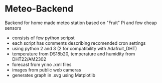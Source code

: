 # Meteo-Backend
Backend for home made meteo station based on "Fruit" Pi and few cheap sensors

- consists of few python scripst
- each script has comments describing recomended cron settings
- using python 2 and 3 (2 for compatibility with Adafruit_DHT)
- temperature from DS18b20, temperature and humidity from DHT22/AM2302
- forecast from yr.no .xml files
- images from public web cameras
- generates graph in .svg using Matplotlib
